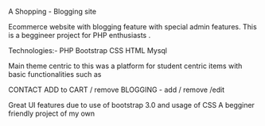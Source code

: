 A Shopping - Blogging site

Ecommerce website with blogging feature with special admin features.
This is a beggineer project for PHP enthusiasts .

Technologies:-
PHP 
Bootstrap
CSS
HTML
Mysql


Main theme centric to this was a platform for student centric items with basic functionalities such as 

CONTACT 
ADD to CART / remove 
BLOGGING - add / remove /edit


Great UI features due to use of bootstrap 3.0 and usage of CSS
A begginer friendly project of my own
